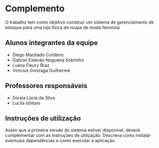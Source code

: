 # Complemento

O trabalho tem como objetivo construir um sistema de gerenciamento de estoque para uma loja física de roupa de moda feminina

## Alunos integrantes da equipe

- Diego Machado Cordeiro
- Gabriel Estevão Nogueira Sobrinho
- Luana Fleury Braz
- Vinicius Gonzaga Guilherme

## Professores responsáveis

- Soraia Lúcia da Silva
- Lucila Ishitani

## Instruções de utilização

Assim que a primeira versão do sistema estiver disponível, deverá complementar com as instruções de utilização. Descreva como instalar eventuais dependências e como executar a aplicação.
